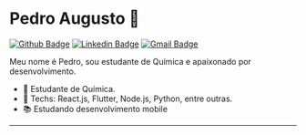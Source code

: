 # Pedro Augusto 🖖

[![Github Badge](https://img.shields.io/badge/-Github-000?style=flat-square&logo=Github&logoColor=white&link=https://github.com/Pedro-Augusto01)](https://github.com/Pedro-Augusto01) <!-- [![Gitlab Badge](https://img.shields.io/badge/-Gitlab-F6C600?style=flat-square&logo=Gitlab&logoColor=white&link=https://gitlab.com/antoniovini)](https://gitlab.com/antoniovini) --> [![Linkedin Badge](https://img.shields.io/badge/-LinkedIn-blue?style=flat-square&logo=Linkedin&logoColor=white&link=https://www.linkedin.com/in/pedroaugustoff/)](https://www.linkedin.com/in/pedroaugustoff/) <!-- [![Stackoverflow Badge](https://img.shields.io/badge/-Stackoverflow-4CA143?style=flat-square&logo=Stackoverflow&logoColor=white&link=https://pt.stackoverflow.com/users/175220/antonio-vinicius)](https://pt.stackoverflow.com/users/175220/antonio-vinicius)  --> [![Gmail Badge](https://img.shields.io/badge/-Gmail-c14438?style=flat-square&logo=Gmail&logoColor=white&link=mailto:pedroaug0116@gmail.com)](mailto:pedroaug0116@gmail.com)


Meu nome é Pedro, sou estudante de Química e apaixonado por desenvolvimento.

- 📌 Estudante de Química.
- 📒 Techs: React.js, Flutter, Node.js, Python, entre outras.
- 📚 Estudando desenvolvimento mobile

---

<!-- ## Techs

  ![HTML5](https://img.shields.io/badge/-HTML5-E34F26?style=flat-square&logo=html5&logoColor=white)
  ![CSS3](https://img.shields.io/badge/-CSS3-549FDE?style=flat-square&logo=css3&logoColor=white)
  ![Dart](https://img.shields.io/badge/-Dart-00569e?style=flat-square&logo=dart&logoColor=fff)
  ![JavaScript](https://img.shields.io/badge/-JavaScript-F7B93E?style=flat-square&logo=javascript&logoColor=fff)
  ![React](https://img.shields.io/badge/-React.js-45b8d8?style=flat-square&logo=react&logoColor=white)
  ![React Native](https://img.shields.io/badge/-React%20Native-45b8d8?style=flat-square&logo=react&logoColor=white)
  ![Flutter](https://img.shields.io/badge/-Flutter-00569e?style=flat-square&logo=flutter&logoColor=white)
  ![Nodejs](https://img.shields.io/badge/-Node.js-43853d?style=flat-square&logo=Node.js&logoColor=white)
  ![Git](https://img.shields.io/badge/-Git-F05032?style=flat-square&logo=git&logoColor=white)
  ![npm](https://img.shields.io/badge/-NPM-CB3837?style=flat-square&logo=npm&logoColor=white)
  ![Styled Components](https://img.shields.io/badge/-Styled_Components-db7092?style=flat-square&logo=styled-components&logoColor=white)
  ![VSCode](https://img.shields.io/badge/-VSCode-0085D1?style=flat-square&logo=visual-studio-code&logoColor=white)
  ![Vercel](https://img.shields.io/badge/-Vercel-000?style=flat-square&logo=vercel&logoColor=white)
  ![Heroku](https://img.shields.io/badge/-Heroku-430098?style=flat-square&logo=heroku&logoColor=white)
  ![Prettier](https://img.shields.io/badge/-Prettier-1A2B34?style=flat-square&logo=prettier&logoColor=white)
  ![Windows](https://img.shields.io/badge/-Windows-00ADEF?style=flat-square&logo=windows&logoColor=white)
  ![Linux](https://img.shields.io/badge/-Linux-16C60C?style=flat-square&logo=linux&logoColor=white)
  ![Firebase](https://img.shields.io/badge/-Firebase-F6C600?style=flat-square&logo=firebase&logoColor=white) -->
  <!-- ![Angular](https://img.shields.io/badge/-Angular-EE1717?style=flat-square&logo=angular&logoColor=white) -->
  <!-- ![Ionic](https://img.shields.io/badge/-Ionic-4BA6DA?style=flat-square&logo=ionic&logoColor=white) -->
</details>
